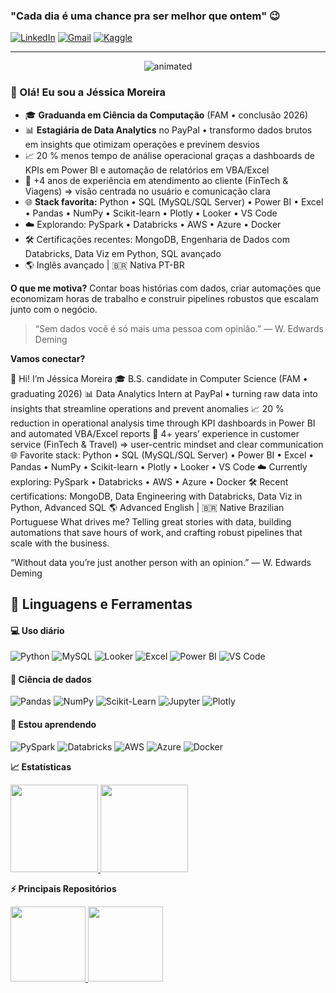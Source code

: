 ### "Cada dia é uma chance pra ser melhor que ontem" 😉


<!-- LINKS DE CONTATO -->
[![LinkedIn](https://img.shields.io/badge/LinkedIn-0A66C2?style=for-the-badge&logo=linkedin&logoColor=white)](https://www.linkedin.com/in/j%C3%A9ssica-moreira-24556b168/)
[![Gmail](https://img.shields.io/badge/Gmail-EA4335?style=for-the-badge&logo=gmail&logoColor=white)](mailto:jmmoreira22@gmail.com)
[![Kaggle](https://img.shields.io/badge/Kaggle-20BEFF?style=for-the-badge&logo=kaggle&logoColor=white)](https://www.kaggle.com/jmmoreira22)

---

<p align="center">
  <img src="https://github.com/Jehshegg/Jehshegg/blob/main/Banner.gif" alt="animated" />
</p>

### 👋 Olá! Eu sou a **Jéssica Moreira**

* 🎓 **Graduanda em Ciência da Computação** (FAM • conclusão 2026)
* 📊 **Estagiária de Data Analytics** no PayPal • transformo dados brutos em insights que otimizam operações e previnem desvios
* 📈 20 % menos tempo de análise operacional graças a dashboards de KPIs em Power BI e automação de relatórios em VBA/Excel
* 💬 +4 anos de experiência em atendimento ao cliente (FinTech & Viagens) ⇒ visão centrada no usuário e comunicação clara
* 🌐 **Stack favorita:** Python • SQL (MySQL/SQL Server) • Power BI • Excel • Pandas • NumPy • Scikit-learn • Plotly • Looker • VS Code
* ☁️ Explorando: PySpark • Databricks • AWS • Azure • Docker
* 🛠️ Certificações recentes: MongoDB, Engenharia de Dados com Databricks, Data Viz em Python, SQL avançado
* 🌎 Inglês avançado | 🇧🇷 Nativa PT-BR

**O que me motiva?** Contar boas histórias com dados, criar automações que economizam horas de trabalho e construir pipelines robustos que escalam junto com o negócio.

> “Sem dados você é só mais uma pessoa com opinião.” — W. Edwards Deming

**Vamos conectar?**




👋 Hi! I’m Jéssica Moreira
🎓 B.S. candidate in Computer Science (FAM • graduating 2026)
📊 Data Analytics Intern at PayPal • turning raw data into insights that streamline operations and prevent anomalies
📈 20 % reduction in operational analysis time through KPI dashboards in Power BI and automated VBA/Excel reports
💬 4+ years’ experience in customer service (FinTech & Travel) ⇒ user-centric mindset and clear communication
🌐 Favorite stack: Python • SQL (MySQL/SQL Server) • Power BI • Excel • Pandas • NumPy • Scikit-learn • Plotly • Looker • VS Code
☁️ Currently exploring: PySpark • Databricks • AWS • Azure • Docker
🛠️ Recent certifications: MongoDB, Data Engineering with Databricks, Data Viz in Python, Advanced SQL
🌎 Advanced English | 🇧🇷 Native Brazilian Portuguese
What drives me? Telling great stories with data, building automations that save hours of work, and crafting robust pipelines that scale with the business.

“Without data you’re just another person with an opinion.” — W. Edwards Deming


## 🚀 **Linguagens e Ferramentas**

#### 💻 Uso diário

![Python](https://img.shields.io/badge/Python-3776AB?style=for-the-badge&logo=python&logoColor=white)
![MySQL](https://img.shields.io/badge/MySQL-4479A1?style=for-the-badge&logo=mysql&logoColor=white)
![Looker](https://img.shields.io/badge/Looker-4285F4?style=for-the-badge&logo=looker&logoColor=white)
![Excel](https://img.shields.io/badge/Excel-217346?style=for-the-badge&logo=microsoft-excel&logoColor=white)
![Power BI](https://img.shields.io/badge/Power%20BI-F2C811?style=for-the-badge&logo=powerbi&logoColor=black)
![VS Code](https://img.shields.io/badge/VS%20Code-007ACC?style=for-the-badge&logo=visualstudiocode&logoColor=white)

#### 🎲 Ciência de dados
![Pandas](https://img.shields.io/badge/Pandas-150458?style=flat-square&logo=pandas&logoColor=white)
![NumPy](https://img.shields.io/badge/NumPy-013243?style=flat-square&logo=numpy&logoColor=white)
![Scikit-Learn](https://img.shields.io/badge/Scikit%20Learn-F7931E?style=flat-square&logo=scikit-learn&logoColor=white)
![Jupyter](https://img.shields.io/badge/Jupyter-F37626?style=flat-square&logo=jupyter&logoColor=white)
![Plotly](https://img.shields.io/badge/Plotly-3F4F75?style=flat-square&logo=plotly&logoColor=white)

#### 🌱 Estou aprendendo
![PySpark](https://img.shields.io/badge/PySpark-E25A1C?style=flat-square&logo=apachespark&logoColor=white)
![Databricks](https://img.shields.io/badge/Databricks-FF3621?style=flat-square&logo=databricks&logoColor=white)
![AWS](https://img.shields.io/badge/AWS-232F3E?style=flat-square&logo=amazonaws&logoColor=white)
![Azure](https://img.shields.io/badge/Azure-0078D4?style=flat-square&logo=microsoftazure&logoColor=white)
![Docker](https://img.shields.io/badge/Docker-2496ED?style=flat-square&logo=docker&logoColor=white)


<b> :chart_with_upwards_trend: Estatísticas</b>

<a href="https://github.com/Jehshegg">
  <img height="140em" src="https://github-readme-stats.vercel.app/api?username=Jehshegg&show_icons=true&theme=dark&include_commits=true"/>
</a>

<a href="https://github.com/Jehshegg">
  <img height="140em" src="https://github-readme-stats.vercel.app/api/top-langs/?username=Jehshegg&layout=compact&langs_count=8&theme=dark"/>
</a>

<br />

<b> ⚡ Principais Repositórios</b>

<a href="https://github.com/Jehshegg/EngenhariadeDados">
  <img height="120em" src="https://github-readme-stats.vercel.app/api/pin/?username=Jehshegg&repo=EngenhariadeDados&theme=dark"/>
</a>

<a href="https://github.com/Jehshegg/DataScience">
  <img height="120em" src="https://github-readme-stats.vercel.app/api/pin/?username=Jehshegg&repo=DataScience&theme=dark"/>
</a>


